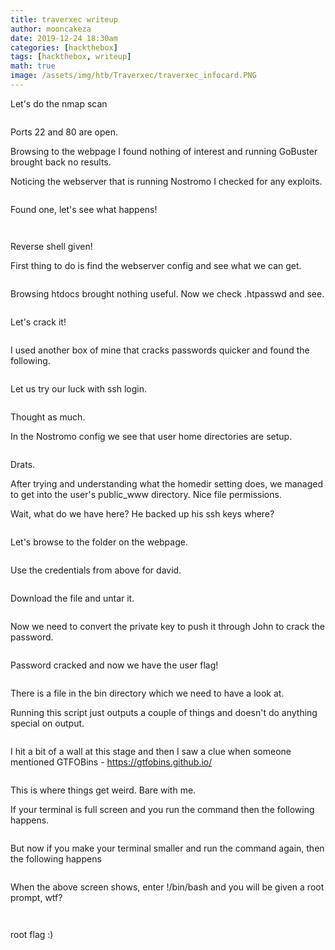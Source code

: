 ```yaml
---
title: traverxec writeup
author: mooncakeza
date: 2019-12-24 18:30am
categories: [hackthebox]
tags: [hackthebox, writeup]
math: true
image: /assets/img/htb/Traverxec/traverxec_infocard.PNG
---
```


<p>Let's do the nmap scan</p>

<figure class="wp-block-image size-large"><img src="/assets/img/htb/Traverxec/1_nmap.PNG" alt="" class="wp-image-78"/></figure>

<p>Ports 22 and 80 are open.</p>

<p>Browsing to the webpage I found nothing of interest and running GoBuster brought back no results.</p>

<p>Noticing the webserver that is running Nostromo I checked for any exploits.</p>

<figure class="wp-block-image size-large"><img src="/assets/img/htb/Traverxec/2_nostromo_metasploit.PNG" alt="" class="wp-image-79"/></figure>

<p>Found one, let's see what happens!</p>

<figure class="wp-block-image size-large"><img src="/assets/img/htb/Traverxec/2_nostromo_metasploit_options.PNG" alt="" class="wp-image-80"/></figure>

<figure class="wp-block-image size-large"><img src="/assets/img/htb/Traverxec/4_nostromo_metasploit_exploit.PNG" alt="" class="wp-image-81"/></figure>

<p>Reverse shell given!</p>

<p>First thing to do is find the webserver config and see what we can get.</p>

<figure class="wp-block-image size-large"><img src="/assets/img/htb/Traverxec/5_nostromo_config.PNG" alt="" class="wp-image-82"/></figure>

<p>Browsing htdocs brought nothing useful. Now we check .htpasswd and see.</p>

<figure class="wp-block-image size-large"><img src="/assets/img/htb/Traverxec/6_nostromo_htpasswd.PNG" alt="" class="wp-image-83"/></figure>

<p>Let's crack it!</p>

<figure class="wp-block-image size-large"><img src="/assets/img/htb/Traverxec/7_nostromo_htpasswd_crack.PNG" alt="" class="wp-image-84"/></figure>

<p>I used another box of mine that cracks passwords quicker and found the following.</p>

<figure class="wp-block-image size-large"><img src="/assets/img/htb/Traverxec/8_nostromo_htpasswd_cracked.PNG" alt="" class="wp-image-85"/></figure>

<p>Let us try our luck with ssh login.</p>

<figure class="wp-block-image size-large"><img src="/assets/img/htb/Traverxec/9_david_ssh_noluck.PNG" alt="" class="wp-image-86"/></figure>

<p>Thought as much.</p>

<p> In the Nostromo config we see that user home directories are setup.</p>

<figure class="wp-block-image size-large"><img src="/assets/img/htb/Traverxec/10_user_space.PNG" alt="" class="wp-image-87"/></figure>

<p>Drats.</p>

<p>After trying and understanding what the homedir setting does, we managed to get into the user's public_www directory. Nice file permissions.</p>

<p>Wait, what do we have here? He backed up his ssh keys where?</p>

<figure class="wp-block-image size-large"><img src="/assets/img/htb/Traverxec/11_user_directory.PNG" alt="" class="wp-image-88"/></figure>

<p>Let's browse to the folder on the webpage.</p>

<figure class="wp-block-image size-large"><img src="/assets/img/htb/Traverxec/12_login_page.PNG" alt="" class="wp-image-89"/></figure>

<p>Use the credentials from above for david.</p>

<figure class="wp-block-image size-large"><img src="/assets/img/htb/Traverxec/13_ssh_keys.PNG" alt="" class="wp-image-90"/></figure>

<p>Download the file and untar it.</p>

<figure class="wp-block-image size-large"><img src="/assets/img/htb/Traverxec/14_downloaded_ssh_keys.PNG" alt="" class="wp-image-91"/></figure>

<p>Now we need to convert the private key to push it through John to crack the password.</p>

<figure class="wp-block-image size-large"><img src="/assets/img/htb/Traverxec/15_sshkey_cracked.PNG" alt="" class="wp-image-92"/></figure>

<p>Password cracked and now we have the user flag!</p>

<figure class="wp-block-image size-large"><img src="/assets/img/htb/Traverxec/16_user_flag.PNG" alt="" class="wp-image-108"/></figure>

<p>There is a file in the bin directory which we need to have a look at.</p>

<p>Running this script just outputs a couple of things and doesn't do anything special on output.</p>

<figure class="wp-block-image size-large"><img src="/assets/img/htb/Traverxec/17_server_stats_script.PNG" alt="" class="wp-image-94"/></figure>

<p> I hit a bit of a wall at this stage and then I saw a clue when someone mentioned GTFOBins - <a href="https://gtfobins.github.io/">https://gtfobins.github.io/</a> </p>

<figure class="wp-block-image size-large"><img src="/assets/img/htb/Traverxec/18_gtfobins_jounalctl.PNG" alt="" class="wp-image-95"/></figure>

<p>This is where things get weird. Bare with me.</p>

<p>If your terminal is full screen and you run the command then the following happens.</p>

<figure class="wp-block-image size-large"><img src="/assets/img/htb/Traverxec/19_gtfobins_fullscreen.PNG" alt="" class="wp-image-96"/></figure>

<p>But now if you make your terminal smaller and run the command again, then the following happens</p>

<figure class="wp-block-image size-large"><img src="/assets/img/htb/Traverxec/19_gtfobins_small.PNG" alt="" class="wp-image-97"/></figure>

<p>When the above screen shows, enter !/bin/bash and you will be given a root prompt, wtf?</p>

<figure class="wp-block-image size-large"><img src="/assets/img/htb/Traverxec/19_gtfobins_wtf.PNG" alt="" class="wp-image-98"/></figure>

<figure class="wp-block-image size-large"><img src="/assets/img/htb/Traverxec/20_root_flag.PNG" alt="" class="wp-image-109"/></figure>

<p>root flag :)</p>
